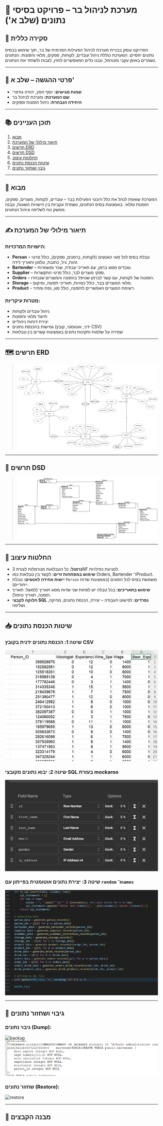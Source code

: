 # 🍻 מערכת לניהול בר – פרויקט בסיסי נתונים (שלב א')

## 📌 סקירה כללית

הפרויקט עוסק בבניית מערכת לניהול הפעילות הפנימית של בר, תוך שימוש בבסיס נתונים יחסיים. המערכת כוללת ניהול עובדים, לקוחות, ספקים, מלאי והזמנות. הנתונים נשמרים באופן עקבי ומנורמל, ונבנו כלים המאפשרים להזין, לגבות ולשחזר את הנתונים.

---

## 🧾 פרטי ההגשה – שלב א'

- **שמות מגישים:** יוסף חפץ, יהודה גודפרי  
- **שם המערכת:** מערכת לניהול בר  
- **היחידה הנבחרת:** ניהול הזמנות וספקים  

---

## 📚 תוכן העניינים

1. [מבוא](#מבוא)  
2. [תיאור מילולי של המערכת](#תיאור-מילולי-של-המערכת)  
3. [תרשים ERD](#תרשים-erd)  
4. [תרשים DSD](#תרשים-dsd)  
5. [החלטות עיצוב](#החלטות-עיצוב)  
6. [שיטות הכנסת נתונים](#שיטות-הכנסת-נתונים)  
7. [גיבוי ושחזור נתונים](#גיבוי-ושחזור-נתונים)  

---

## 🧩 מבוא

המערכת שואפת לנהל את כלל היבטי הפעילות בבר – עובדים, לקוחות, מוצרים, ספקים, הזמנות ומלאי. באמצעות בסיס הנתונים, נשמרת עקביות בין הישויות השונות, ונבנה ממשק נוח לשליפה וניהול הנתונים.

---

## ✍️ תיאור מילולי של המערכת

### הישויות המרכזיות:
- **Person** – טבלת בסיס לכל סוגי האנשים (לקוחות, ברמנים, ספקים), כולל פרטי זהות, גיל, כתובת, טלפון ותאריך לידה.
- **Bartender** – עובדים מסוג ברמן, עם תאריכי עבודה, שכר ומשמרות.
- **Supplier** – ספקי מוצרים לבר, כולל פרטי התקשרות.
- **Orders** – הזמנות של לקוחות, עם קשר לברמן שטיפל בהזמנה והמוצרים שנבחרו.
- **Storage** – מלאי המוצרים בבר, כולל כמויות, תאריכי תפוגה, ומיקום.
- **Product** – רשימת המוצרים האפשריים להזמנה, כולל סוג, נפח ומחיר.

### מטרות עיקריות:
- ניהול עובדים ולקוחות
- תיעוד מלאי והזמנות
- יצירת דוחות ניהוליים
- גמישות בהכנסת נתונים (ידני, אוטומטי, קובץ CSV)
- שמירה על שלמות ותקינות נתונים באמצעות קשרים בין טבלאות

---

## 🗺️ תרשים ERD
  
> ![ERD](./שלב%20א/ERD.png)

---

## 🧾 תרשים DSD

> ![DSD](./שלב%20א/DSD.png)
> 
---

## 🧠 החלטות עיצוב

- **נרמול:** כל הטבלאות מנורמלות לצורת 3NF למניעת כפילויות.
- **שימוש במפתחות זרים:** לקשר בין טבלאות כמו Orders, Bartender ו־Product.
- **יישות אחידה לאנשים:** טבלת `Person` משמשת בסיס לכל הסוגים (באמצעות שדות ייחודיים).
- **שימוש בתאריכים:** בכל טבלה יש לפחות שני שדות מסוג תאריך (למשל: תאריך הזמנה, תאריך טיפול).
- **חלוקה לקבצי SQL נפרדים:** לפישוט העבודה – יצירה, הכנסת נתונים, מחיקה, ושליפה.

---

## 📥 שיטות הכנסת נתונים

### שיטה 1: הכנסת נתונים ידנית בקובץ CSV  
![insert_sql](./שלב%20א/Screenshots/CSV.png)

### שיטה 2: יבוא נתונים מקובצי SQL בעזרת mockaroo  
![csv_import](./שלב%20א/Screenshots/mockaroo.png)

### שיטה 3: יצירת נתונים אוטומטית בפייתון עם `random` ו־`names`  
![auto_data](./שלב%20א/Screenshots/python.png)

---

## 💾 גיבוי ושחזור נתונים

### גיבוי נתונים (Dump):
![backup](./שלב%20א/backup2)
![image](./שלב%20א/Screenshots/backup.png)

### שחזור נתונים (Restore):
![restore](שלב%20א/Screenshots/restore_sql_dump.png)

---

## 📁 מבנה הקבצים

